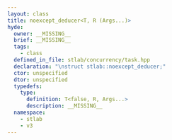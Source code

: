 ```yaml
---
layout: class
title: noexcept_deducer<T, R (Args...)>
hyde:
  owner: __MISSING__
  brief: __MISSING__
  tags:
    - class
  defined_in_file: stlab/concurrency/task.hpp
  declaration: "\nstruct stlab::noexcept_deducer;"
  ctor: unspecified
  dtor: unspecified
  typedefs:
    type:
      definition: T<false, R, Args...>
      description: __MISSING__
  namespace:
    - stlab
    - v3
---
```

